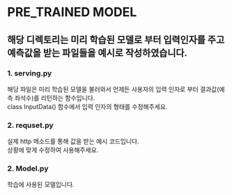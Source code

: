 # PRE_TRAINED MODEL 
## 해당 디렉토리는 미리 학습된 모델로 부터 입력인자를 주고 예측값을 받는 파일들을 예시로 작성하였습니다.   
    

### 1. serving.py   
해당 파일은 미리 학습된 모델을 불러와서 언제든 사용자의 입력 인자로 부터 결과값(예측 좌석수)를 리턴하는 함수입니다.    
class InputData() 함수에서 입력 인자의 형태를 수정해주세요.    
    

### 2. requset.py
실제 http 메소드를 통해 값을 받는 예시 코드입니다.   
상황에 맞게 수정하여 사용해주세요.


### 2. Model.py
학습에 사용된 모델입니다.
